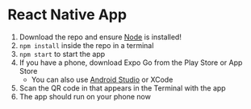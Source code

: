 # React Native App

1. Download the repo and ensure [Node](https://nodejs.org/en/) is installed!
1. `npm install` inside the repo in a terminal
1. `npm start` to start the app
1. If you have a phone, download Expo Go from the Play Store or App Store
   - You can also use [Android Studio](https://docs.expo.io/workflow/android-studio-emulator/) or XCode
1. Scan the QR code in that appears in the Terminal with the app
1. The app should run on your phone now
